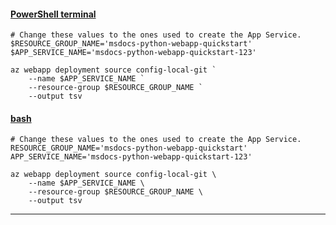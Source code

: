 #### [PowerShell terminal](#tab/terminal-powershell)

```azurecli
# Change these values to the ones used to create the App Service.
$RESOURCE_GROUP_NAME='msdocs-python-webapp-quickstart'
$APP_SERVICE_NAME='msdocs-python-webapp-quickstart-123'

az webapp deployment source config-local-git `
    --name $APP_SERVICE_NAME `
    --resource-group $RESOURCE_GROUP_NAME `
    --output tsv
```

#### [bash](#tab/terminal-bash)

```azurecli
# Change these values to the ones used to create the App Service.
RESOURCE_GROUP_NAME='msdocs-python-webapp-quickstart'
APP_SERVICE_NAME='msdocs-python-webapp-quickstart-123'

az webapp deployment source config-local-git \
    --name $APP_SERVICE_NAME \
    --resource-group $RESOURCE_GROUP_NAME \
    --output tsv
```

---

